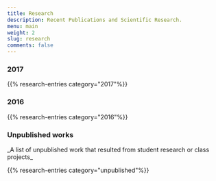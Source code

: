 ```yaml
---
title: Research
description: Recent Publications and Scientific Research.
menu: main
weight: 2
slug: research
comments: false
---
```


<h3> 2017 </h3>
{{% research-entries category="2017"%}}

<h3> 2016 </h3>
{{% research-entries category="2016"%}}

<h3> Unpublished works </h3>
_A list of unpublished work that resulted from student research or class projects_

{{% research-entries category="unpublished"%}}